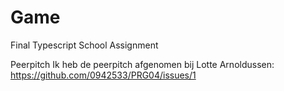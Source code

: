 # Game
Final Typescript School Assignment

Peerpitch
Ik heb de peerpitch afgenomen bij Lotte Arnoldussen: https://github.com/0942533/PRG04/issues/1
